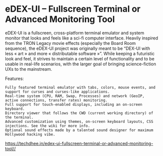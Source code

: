 <h1>eDEX-UI – Fullscreen Terminal or Advanced Monitoring Tool</h1>

eDEX-UI is a fullscreen, cross-platform terminal emulator and system monitor that looks and feels like a sci-fi computer interface. Heavily inspired from the TRON Legacy movie effects (especially the Board Room sequence), the eDEX-UI project was originally meant to be “DEX-UI with less « art » and more « distributable software »”. While keeping a futuristic look and feel, it strives to maintain a certain level of functionality and to be usable in real-life scenarios, with the larger goal of bringing science-fiction UXs to the mainstream.

Features:

    Fully featured terminal emulator with tabs, colors, mouse events, and support for curses and curses-like applications.
    Real-time system (CPU, RAM, Swap, Processes) and network (GeoIP, active connections, transfer rates) monitoring.
    Full support for touch-enabled displays, including an on-screen keyboard.
    Directory viewer that follows the CWD (current working directory) of the terminal.
    Advanced customization using themes, on-screen keyboard layouts, CSS injections. See the wiki for more info.
    Optional sound effects made by a talented sound designer for maximum Hollywood hacking vibe.


<a href="https://techdhee.in/edex-ui-fullscreen-terminal-or-advanced-monitoring-tool/" target="_blank">https://techdhee.in/edex-ui-fullscreen-terminal-or-advanced-monitoring-tool//</a>
